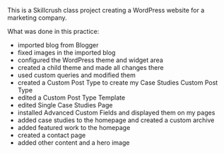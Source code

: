 This is a Skillcrush class project creating a WordPress website for a marketing company.  

What was done in this practice:  

- imported blog from Blogger 
- fixed images in the imported blog
- configured the WordPress theme and widget area
- created a child theme and made all changes there
- used custom queries and modified them
- created a Custom Post Type to create my Case Studies Custom Post Type
- edited a Custom Post Type Template
- edited Single Case Studies Page
- installed Advanced Custom Fields and displayed them on my pages
- added case studies to the homepage and created a custom archive
- added featured work to the homepage
- created a contact page 
- added other content and a hero image
